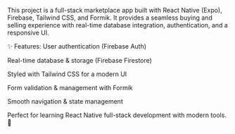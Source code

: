 This project is a full-stack marketplace app built with React Native (Expo), Firebase, Tailwind CSS, and Formik. It provides a seamless buying and selling experience with real-time database integration, authentication, and a responsive UI.

✨ Features:
User authentication (Firebase Auth)

Real-time database & storage (Firebase Firestore)

Styled with Tailwind CSS for a modern UI

Form validation & management with Formik

Smooth navigation & state management

Perfect for learning React Native full-stack development with modern tools. 🚀